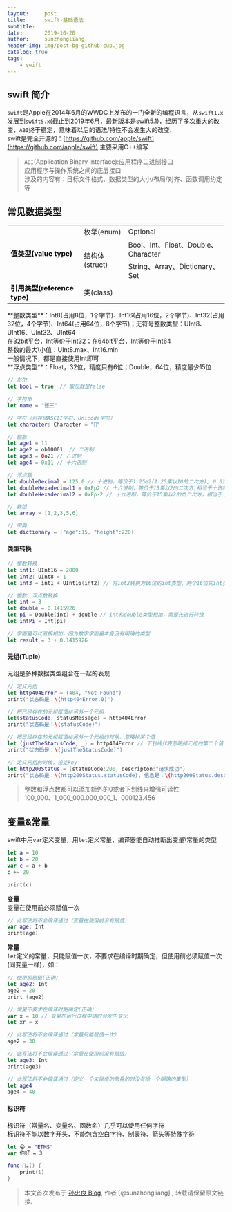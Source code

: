 ```yaml
---
layout:     post
title:      swift-基础语法
subtitle:   
date:       2019-10-20
author:     sunzhongliang
header-img: img/post-bg-github-cup.jpg
catalog: true
tags:
    - swift
---
```



## swift 简介
`swift`是Apple在2014年6月的WWDC上发布的一门全新的编程语言，从`swift1.x`发展到`swift5.x`(截止到2019年6月，最新版本是swift5.1)，经历了多次重大的改变，`ABI`终于稳定，意味着以后的语法/特性不会发生大的改变.<br>
swift是完全开源的：[https://github.com/apple/swift](https://github.com/apple/swift) 主要采用C++编写
> `ABI`(Application Binary Interface):应用程序二进制接口<br>
> 应用程序与操作系统之间的底层接口<br>
> 涉及的内容有：目标文件格式、数据类型的大小/布局/对齐、函数调用约定等<br>

## 常见数据类型
<table>
  <tr>
    <td style="vertical-align:middle; color:black; font-weight:bold" rowspan="3">值类型(value type)</td>
    <td>枚举(enum)</td>
    <td colspan="2">Optional</td>
  </tr>
  <tr>
    <td style="vertical-align:middle" rowspan="2">结构体(struct)</td>
    <td colspan="2">Bool、Int、Float、Double、Character</td>
  </tr>
  <tr>
    <td colspan="2">String、Array、Dictionary、Set</td>
  </tr>
  <tr>
    <td style="font-weight:bold; color:black">引用类型(reference type)</td>
    <td colspan="3">类(class)</td>
  </tr>
</table>
**整数类型**：Int8(占用8位，1个字节)、Int16(占用16位，2个字节)、Int32(占用32位，4个字节)、Int64(占用64位，8个字节)；无符号整数类型：UInt8、UInt16、UInt32、UInt64<br>
在32bit平台，Int等价于Int32；在64bit平台，Int等价于Int64<br>
整数的最大\小值：UInt8.max、Int16.min<br>
一般情况下，都是直接使用Int即可<br>
**浮点类型**：Float，32位，精度只有6位；Double，64位，精度最少15位<br>

```swift
// 布尔
let bool = true  // 取反就是false

// 字符串
let name = "张三"

// 字符（可存储ASCII字符、Unicode字符）
let character: Character = "🐂"

// 整数
let age1 = 11
let age2 = ob10001  // 二进制
let age3 = 0o21 // 八进制
let age4 = 0x11 // 十六进制

// 浮点数
let doubleDecimal = 125.0 // 十进制，等价于1.25e2(1.25乘以10的二次方); 0.0125等价于1.25e-2(1.25乘以10的负二次方)
let doubleHexadecimal1 = 0xFp2 // 十六进制，等价于15乘以2的二次方,相当于十进制的60.0
let doubleHexadecimal2 = 0xFp-2 // 十六进制，等价于15乘以2的负二次方，相当于十进制的3.75

// 数组
let array = [1,2,3,5,6]

// 字典
let dictionary = ["age":15, "height":220]
```

#### 类型转换
```swift
// 整数转换
let int1: UInt16 = 2000
let int2: UInt8 = 1
let int3 = int1 + UInt16(int2) // 将int2转换为16位的int类型，两个16位的int类型就可以相加

// 整数、浮点数转换
let int = 3 
let double = 0.1415926
let pi = Double(int) + double // int和double类型相加，需要先进行转换
let intPi = Int(pi) 

// 字面量可以直接相加，因为数字字面量本身没有明确的类型
let result = 3 + 0.1415926
````

#### 元组(Tuple)
元组是多种数据类型组合在一起的表现
```swift
// 定义元组
let http404Error = (404, "Not Found")
print("状态码是：\(http404Error.0)")

// 把已经存在的元组赋值给另外一个元组
let(statusCode, statusMessage) = http404Error
print("状态码是：\(statusCode)")

// 把已经存在的元组赋值给另外一个元组的时候，忽略掉某个值
let (justTheStatusCode, _) = http404Error // 下划线代表忽略掉元组的第二个值
print("状态码是：\(justTheStatusCode)")

// 定义元组的时候，设定key
let http200Status = (statusCode:200, descripton:"请求成功")
print("状态码是：\(http200Status.statusCode), 信息是：\(http200Status.descripton)")
```

> 整数和浮点数都可以添加额外的0或者下划线来增强可读性<br>
> 100_000、1_000_000.000_000_1、000123.456

## 变量&常量
swift中用`var`定义变量，用`let`定义常量，编译器能自动推断出变量\常量的类型
```swift
let a = 10
let b = 20
var c = a + b
c += 20

print(c)
```
**变量**<br>
变量在使用前必须赋值一次
```swift
// 此写法将不会编译通过（变量在使用前没有赋值）
var age: Int
print(age)
```

**常量**<br>
`let`定义的常量，只能赋值一次，不要求在编译时期确定，但使用前必须赋值一次(同变量一样)，如：
```swift
// 使用前赋值(正确)
let age2: Int
age2 = 20
print (age2)

// 常量不要求在编译时期确定(正确)
var x = 10 // 变量在运行过程中随时会发生变化
let xr = x 

// 此写法将不会编译通过（常量只能赋值一次）
age2 = 30

// 此写法将不会编译通过（常量在使用前没有赋值）
let age3: Int
print(age3)

// 此写法将不会编译通过（定义一个未赋值的常量的时没有给一个明确的类型）
let age4
age4 = 40
```

#### 标识符
标识符（常量名、变量名、函数名）几乎可以使用任何字符<br>
标识符不能以数字开头，不能包含空白字符、制表符、箭头等特殊字符
```swift
let 😁 = "ETMS"
var 你好 = 3

func 🐂☕️() {
    print(1)
}
```

> 本文首次发布于 [孙忠良 Blog](https://sunzhongliangde.github.io), 作者 [@sunzhongliang] ,
转载请保留原文链接.
